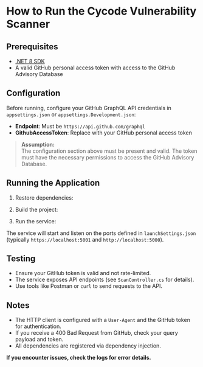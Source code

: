 # How to Run the Cycode Vulnerability Scanner

## Prerequisites

- [.NET 8 SDK](https://dotnet.microsoft.com/download/dotnet/8.0)
- A valid GitHub personal access token with access to the GitHub Advisory Database

## Configuration

Before running, configure your GitHub GraphQL API credentials in `appsettings.json` or `appsettings.Development.json`:


- **Endpoint**: Must be `https://api.github.com/graphql`
- **GithubAccessToken**: Replace with your GitHub personal access token

> **Assumption:**  
> The configuration section above must be present and valid. The token must have the necessary permissions to access the GitHub Advisory Database.

## Running the Application

1. Restore dependencies:
   
2. Build the project:

3. Run the service:
 

The service will start and listen on the ports defined in `launchSettings.json` (typically `https://localhost:5001` and `http://localhost:5000`).

## Testing

- Ensure your GitHub token is valid and not rate-limited.
- The service exposes API endpoints (see `ScanController.cs` for details).
- Use tools like Postman or `curl` to send requests to the API.

## Notes

- The HTTP client is configured with a `User-Agent` and the GitHub token for authentication.
- If you receive a 400 Bad Request from GitHub, check your query payload and token.
- All dependencies are registered via dependency injection.

**If you encounter issues, check the logs for error details.**
 
   